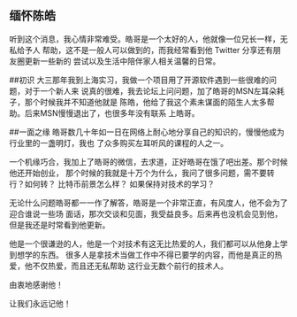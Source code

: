 ## 缅怀陈皓

听到这个消息，我心情非常难受。皓哥是一个太好的人，他就像一位兄长一样，无私给予人
帮助，这不是一般人可以做到的，而我经常看到他 Twitter 分享还有朋友圈更新一些新的
尝试以及生活中陪伴家人相关温馨的日常。

##初识
大三那年我到上海实习，我做一个项目用了开源软件遇到一些很难的问题，对于一个新人来
说真的很难，我去论坛上问问题，加了皓哥的MSN左耳朵耗子，那个时候我并不知道他就是
陈皓，他给了我这个素未谋面的陌生人太多帮助。后来MSN慢慢退出了，也很多年没有联系
上皓哥。


##一面之缘
皓哥数几十年如一日在网络上耐心地分享自己的知识的，慢慢他成为行业里的一盏明灯，我也
了众多购买左耳听风的课程的人之一。 

一个机缘巧合，我加上了皓哥的微信，去求道，正好皓哥在饿了吧出差。那个时候他还开始创业，
那个时候的我就是十万个为什么，我问了很多问题，需不要转行？如何转？ 比特币前景怎么样？
如果保持对技术的学习？ 

无论什么问题皓哥都一一作了解答，皓哥是一个非常正直，有风度人，他不会为了迎合谁说一些场
面话，那次交谈和见面，我受益良多。后来再也没机会见到他，但是我还是时常看到他更新。

他是一个很谦逊的人，他是一个对技术有这无比热爱的人，我们都可以从他身上学到想学的东西。
很多人是拿技术当做工作中不得已要学的内容，而他是真正的热爱，他不仅热爱，而且还无私帮助
这行业无数个前行的技术人。

由衷地感谢他！

让我们永远记他！
